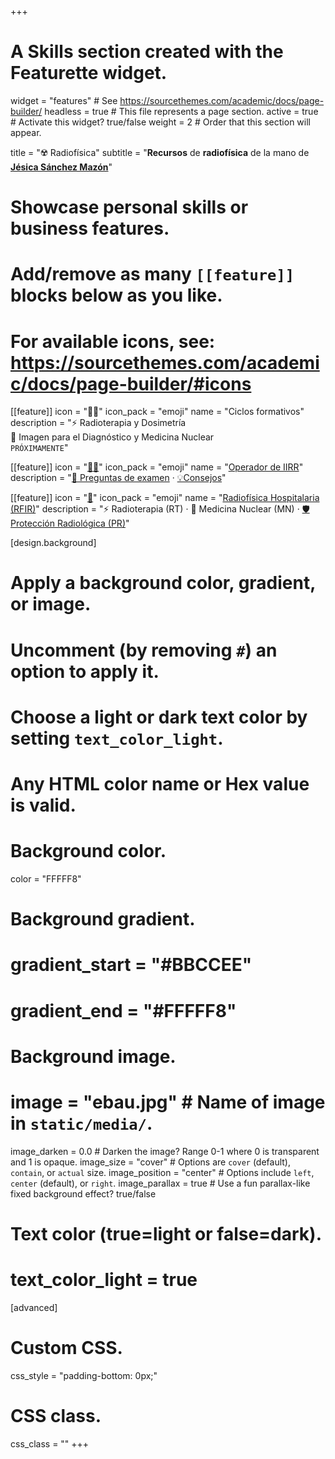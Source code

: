 +++
# A Skills section created with the Featurette widget.
widget = "features"  # See https://sourcethemes.com/academic/docs/page-builder/
headless = true  # This file represents a page section.
active = true  # Activate this widget? true/false
weight = 2  # Order that this section will appear.

title = "☢️ Radiofísica"
subtitle = "**Recursos** de **radiofísica** de la mano de [**Jésica Sánchez Mazón**](https://fisiquimicamente.com/equipo/jesica-sanchez-mazon/)"

# Showcase personal skills or business features.
# 
# Add/remove as many `[[feature]]` blocks below as you like.
# 
# For available icons, see: https://sourcethemes.com/academic/docs/page-builder/#icons

[[feature]]
  icon = "🧑‍🏫"
  icon_pack = "emoji"
  name = "Ciclos formativos"
  description = "⚡ Radioterapia y Dosimetría<br>🩻 Imagen para el Diagnóstico y Medicina Nuclear<br>`PRÓXIMAMENTE`"
  
[[feature]]
  icon = "[🧑‍🔧](operador-IIRR)"
  icon_pack = "emoji"
  name = "[Operador de IIRR](operador-IIRR)"
  description = "[📝 Preguntas de examen](operador-IIRR/preguntas-examen) · [💡Consejos](operador-IIRR/consejos)"
  
[[feature]]
  icon = "[🏥](RFIR)"
  icon_pack = "emoji"
  name = "[Radiofísica Hospitalaria (RFIR)](RFIR)"
  description = "⚡ Radioterapia (RT) · 🧪 Medicina Nuclear (MN) · [🛡️ Protección Radiológica (PR)](RFIR/PR)"
  
  
[design.background]
  # Apply a background color, gradient, or image.
  #   Uncomment (by removing `#`) an option to apply it.
  #   Choose a light or dark text color by setting `text_color_light`.
  #   Any HTML color name or Hex value is valid.
  
  # Background color.
  color = "FFFFF8"
  
  # Background gradient.
  # gradient_start = "#BBCCEE"
  # gradient_end = "#FFFFF8"
  
  # Background image.
  # image = "ebau.jpg"  # Name of image in `static/media/`.
  image_darken = 0.0  # Darken the image? Range 0-1 where 0 is transparent and 1 is opaque.
  image_size = "cover"  #  Options are `cover` (default), `contain`, or `actual` size.
  image_position = "center"  # Options include `left`, `center` (default), or `right`.
  image_parallax = true  # Use a fun parallax-like fixed background effect? true/false

  # Text color (true=light or false=dark).
  # text_color_light = true    

[advanced]
 # Custom CSS. 
 css_style = "padding-bottom: 0px;"
 
 # CSS class.
 css_class = ""
+++